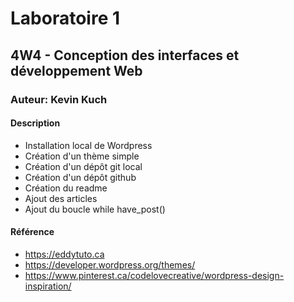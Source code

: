 # Laboratoire 1
## 4W4 - Conception des interfaces et développement Web
### Auteur: Kevin Kuch
#### Description
- Installation local de Wordpress
- Création d'un thème simple
- Création d'un dépôt git local 
- Création d'un dépôt github
- Création du readme
- Ajout des articles
- Ajout du boucle while have_post()

#### Référence
- https://eddytuto.ca
- https://developer.wordpress.org/themes/
- https://www.pinterest.ca/codelovecreative/wordpress-design-inspiration/

